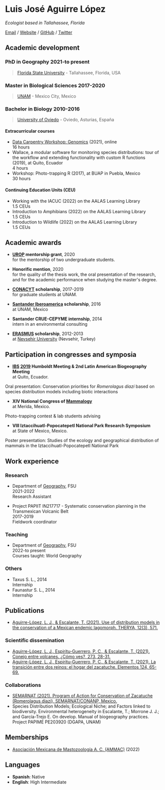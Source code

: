 
# Luis José Aguirre López

_Ecologist based in Tallahassee, Florida_ <br>

[Email](mailto:laguirrelopez@fsu.edu) / [Website](https://aguirrelopez.com)  / [GitHub](https://github.com/luisaguirrelopez/) / [Twitter](https://twitter.com/aguirrelopezLJ/) 

## Academic development <br>

### PhD in Geography 2021-to present <br>
> [Florida State University](https://www.fsu.edu/) - Tallahassee, Florida, USA

### Master in Biological Sciences 2017-2020 <br>
>[UNAM](https://www.unam.mx/) - Mexico City, Mexico

### Bachelor in Biology 2010-2016 <br>
>[University of Oviedo](https://www.uniovi.es/) - Oviedo, Asturias, España

#### Extracurricular courses
- [Data Carpentry Workshop: Genomics](https://annajiat.github.io/2021-06-28-fsu-online/) (2021), online<br>
16 hours
- Wallace, a modular software for monitoring species distributions: tour of the workflow and extending functionality with custom R functions (2019), at Quito, Ecuador<br>
4 hours
- Workshop: Photo-trapping R (2017), at BUAP in Puebla, Mexico<br>
30 hours

#### Continuing Education Units (CEU) 
- Working with the IACUC (2022) on the AALAS Learning Library<br>
1.5 CEUs
- Introduction to Amphibians (2022) on the AALAS Learning Library<br>
1.5 CEUs
- Introduction to Wildlife (2022) on the AALAS Learning Library<br>
1.5 CEUs

## Academic awards <br>

- **[UROP](https://cre.fsu.edu/undergradresearch/urop) mentorship grant**, 2020 <br>
for the mentorship of two undergraduate students.

- **Honorific mention**, 2020 <br>
for the quality of the thesis work, the oral presentation of the research, and for the academic performance when studying the master's degree.

- **[CONACYT](https://conacyt.mx/) scholarship**, 2017-2019 <br>
for graduate students at UNAM.

- **[Santander Iberoamerica](https://app.becas-santander.com/es/program) scholarship**, 2016 <br>
at UNAM, Mexico

- **Santander CRUE-CEPYME internship**, 2014 <br>
intern in an environmental consulting

- **[ERASMUS](https://erasmus-plus.ec.europa.eu/) scholarship**, 2012-2013 <br>
at [Nevsehir University](https://www.nevsehir.edu.tr/en) (Nevsehir, Turkey)

## Participation in congresses and symposia <br>

- **[IBS](https://www.biogeography.org/) [2019](https://www.biogeography.org/meetings/ecuador-2019/) Humboldt Meeting & 2nd Latin American Biogeography Meeting** <br>
at Quito, Ecuador.

Oral presentation: Conservation priorities for _Romerolagus diazi_ based on species distribution models including biotic interactions

- **XIV National Congress of [Mammalogy](http://www.mastozoologiamexicana.com/)** <br>
at Merida, Mexico.

Photo-trapping contest & lab students advising 

- **VIII Iztaccihuatl-Popocatepetl National Park Research Symposium** <br>
at State of Mexico, Mexico.

Poster presentation: Studies of the ecology and geographical distribution of mammals in the Iztaccihuatl-Popocatepetl National Park

## Work experience <br>
### Research
- Department of [Geography](https://geography.fsu.edu/), FSU<br>
2021-2022<br>
Research Assistant

- Project PAPIIT IN217717 - Systematic conservation planning in the Transmexican Volcanic Belt<br>
2017-2019<br>
Fieldwork coordinator

### Teaching
- Department of [Geography](https://geography.fsu.edu/), FSU<br>
2022-to present<br>
Courses taught: World Geography

### Others
- Taxus S. L., 2014<br>
Internship
- Faunastur S. L., 2014<br>
Internship

## Publications <br>

- [Aguirre-López, L. J., & Escalante, T. (2021). Use of distribution models in the conservation of a Mexican endemic lagomorph. THERYA, 12(3), 571.](http://www.revistas-conacyt.unam.mx/therya/index.php/THERYA/article/view/1088)

### Scientific dissemination <br>
- [Aguirre-López, L. J., Espiritu-Guerrero, P. C., & Escalante, T. (2021). Conejo entre volcanes. ¿Cómo ves?, 273, 28-31.](http://www.comoves.unam.mx/numeros/indice/273)
- [Aguirre-López, L. J., Espiritu-Guerrero, P. C., & Escalante, T. (2021). La transición entre dos reinos: el hogar del zacatuche. Elementos 124, 65-69.](https://elementos.buap.mx/post.php?id=659)

### Collaborations<br>
- [SEMARNAT (2021). Program of Action for Conservation of Zacatuche (Romerolagus diazi), SEMARNAT/CONANP, Mexico.](https://www.gob.mx/conanp/documentos/programa-de-accion-para-la-conservacion-de-la-especie-pace-zacatuche-romerolagus-diazi-actualizado)
- Species Distribution Models; Ecological Niche; and Factors linked to biodiversity. Environmental heterogeneity in Escalante, T.; Morrone J. J.; and García-Trejo E. On develop. Manual of biogeography practices. Project PAPIME PE203920 (DGAPA, UNAM)

## Memberships<br>
- [Asociación Mexicana de Mastozoología A. C. (AMMAC)](http://www.mastozoologiamexicana.com/) (2022)

## Languages <br>
- **Spanish**: Native
- **English**: High Intermediate


